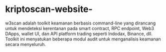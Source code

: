 # kriptoscan-website-
w3scan adalah toolkit keamanan berbasis command-line yang dirancang untuk mendeteksi kerentanan pada smart contract, RPC endpoint, Web3 DApps, wallet UI, dan API platform trading seperti Indodax, Binance, dll.  Toolkit ini menyatukan beberapa modul audit untuk menganalisis keamanan secara menyeluruh.
